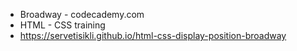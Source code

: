 - Broadway - codecademy.com
- HTML - CSS training
- https://servetisikli.github.io/html-css-display-position-broadway
